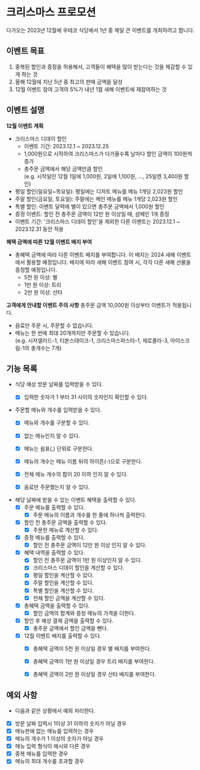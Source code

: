 # 크리스마스 프로모션

다가오는 2023년 12월에 우테코 식당에서 1년 중 제일 큰 이벤트를 개최하려고 합니다.

## 이벤트 목표
1. 중복된 할인과 증정을 허용해서, 고객들이 혜택을 많이 받는다는 것을 체감할 수 있게 하는 것
2. 올해 12월에 지난 5년 중 최고의 판매 금액을 달성
3. 12월 이벤트 참여 고객의 5%가 내년 1월 새해 이벤트에 재참여하는 것

## 이벤트 설명
<b>12월 이벤트 계획</b>
- 크리스마스 디데이 할인
  - 이벤트 기간: 2023.12.1 ~ 2023.12.25
  - 1,000원으로 시작하여 크리스마스가 다가올수록 날마다 할인 금액이 100원씩 증가
  - 총주문 금액에서 해당 금액만큼 할인<br>
  (e.g. 시작일인 12월 1일에 1,000원, 2일에 1,100원, ..., 25일엔 3,400원 할인)
- 평일 할인(일요일~목요일): 평일에는 디저트 메뉴를 메뉴 1개당 2,023원 할인
- 주말 할인(금요일, 토요일): 주말에는 메인 메뉴를 메뉴 1개당 2,023원 할인
- 특별 할인: 이벤트 달력에 별이 있으면 총주문 금액에서 1,000원 할인
- 증정 이벤트: 할인 전 총주문 금액이 12만 원 이상일 때, 샴페인 1개 증정
- 이벤트 기간: '크리스마스 디데이 할인'을 제외한 다른 이벤트는 2023.12.1 ~ 2023.12.31 동안 적용

<b>혜택 금액에 따른 12월 이벤트 배지 부여</b>
- 총혜택 금액에 따라 다른 이벤트 배지를 부여합니다. 이 배지는 2024 새해 이벤트에서 활용할 예정입니다. 배지에 따라 새해 이벤트 참여 시, 각각 다른 새해 선물을 증정할 예정입니다.
  - 5천 원 이상: 별
  - 1만 원 이상: 트리
  - 2만 원 이상: 산타

<b>고객에게 안내할 이벤트 주의 사항</b>
총주문 금액 10,000원 이상부터 이벤트가 적용됩니다.
- 음료만 주문 시, 주문할 수 없습니다.
- 메뉴는 한 번에 최대 20개까지만 주문할 수 있습니다.<br>
(e.g. 시저샐러드-1, 티본스테이크-1, 크리스마스파스타-1, 제로콜라-3, 아이스크림-1의 총개수는 7개)

## 기능 목록
- 식당 예상 방문 날짜를 입력받을 수 있다.
  - [x] 입력한 숫자가 1 부터 31 사이의 숫자인지 확인할 수 있다.


- 주문할 메뉴와 개수를 입력받을 수 있다.
  - [x] 메뉴와 개수를 구분할 수 있다.
  - [x] 없는 메뉴인지 알 수 있다.
  - [x] 메뉴는 쉼표(,) 단위로 구분한다.
  - [x] 메뉴의 개수는 메뉴 이름 뒤의 하이픈(-)으로 구분한다.
  - [x] 전체 메뉴 개수의 합이 20 이하 인지 알 수 있다.
  - [x] 음료만 주문했는지 알 수 있다.


- 해당 날짜에 받을 수 있는 이벤트 혜택을 출력할 수 있다.
  - [x] 주문 메뉴를 출력할 수 있다.
    - [x] 주문 메뉴의 이름과 개수를 한 줄에 하나씩 출력한다.
  - [x] 할인 전 총주문 금액을 출력할 수 있다.
    - [x] 주문한 메뉴로 계산할 수 있다.
  - [x] 증정 메뉴를 출력할 수 있다.
    - [x] 할인 전 총주문 금액이 12만 원 이상 인지 알 수 있다.
  - [x] 혜택 내역을 출력할 수 있다.
    - [x] 할인 전 총주문 금액이 1만 원 이상인지 알 수 있다.
    - [x] 크리스마스 디데이 할인을 계산할 수 있다.
    - [x] 평일 할인을 계산할 수 있다.
    - [x] 주말 할인을 계산할 수 있다.
    - [x] 특별 할인을 계산할 수 있다.
    - [x] 전체 할인 금액을 계산할 수 있다.
  - [x] 총혜택 금액을 출력할 수 있다.
    - [x] 할인 금액의 합계와 증정 메뉴의 가격을 더한다.
  - [x] 할인 후 예상 결제 금액을 출력할 수 있다.
    - [x] 총주문 금액에서 할인 금액을 뺀다.
  - [x] 12월 이벤트 배지를 출력할 수 있다.
    - [x] 총혜택 금액이 5천 원 이상일 경우 별 배지를 부여한다.
    - [x] 총혜택 금액이 1만 원 이상일 경우 트리 배지를 부여한다.
    - [x] 총혜택 금액이 2만 원 이상일 경우 산타 배지를 부여한다.


## 예외 사항
- 다음과 같은 상황에서 예외 처리한다.
- [x] 방문 날짜 입력시 1이상 31 이하의 숫자가 아닐 경우
- [x] 메뉴판에 없는 메뉴를 입력하는 경우
- [x] 메뉴의 개수가 1 이상의 숫자가 아닐 경우
- [x] 메뉴 입력 형식이 예시와 다른 경우
- [x] 중복 메뉴를 입력한 경우
- [x] 메뉴의 최대 개수를 초과할 경우
